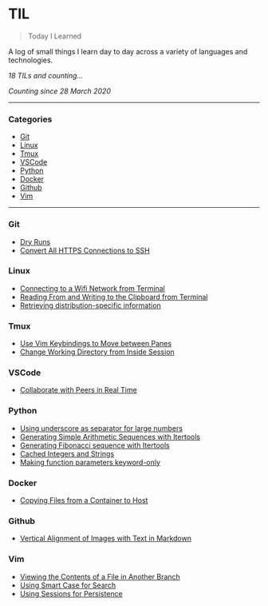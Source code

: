 # TIL

> Today I Learned

A log of small things I learn day to day across a variety of languages and technologies. 

_18 TILs and counting..._

_Counting since 28 March 2020_

---

### Categories

* [Git](#git)
* [Linux](#linux)
* [Tmux](#tmux)
* [VSCode](#vscode)
* [Python](#python)
* [Docker](#docker)
* [Github](#github)
* [Vim](#vim)

---

### Git

- [Dry Runs](git/dry-runs.md)
- [Convert All HTTPS Connections to SSH](git/convert-https-to-ssh.md)

### Linux 

- [Connecting to a Wifi Network from Terminal](linux/connecting-to-wifi-from-terminal.md)
- [Reading From and Writing to the Clipboard from Terminal](linux/using-clipboard-from-terminal.md)
- [Retrieving distribution-specific information](linux/display-distribution-information.md)

### Tmux

- [Use Vim Keybindings to Move between Panes](tmux/use-vim-keybindings-to-move-between-panes.md) 
- [Change Working Directory from Inside Session](tmux/change-working-directory-inside-session.md)

### VSCode
- [Collaborate with Peers in Real Time](vscode/collaborate-with-peers-in-real-time.md)

### Python
- [Using underscore as separator for large numbers](python/underscore-separator.md)
- [Generating Simple Arithmetic Sequences with Itertools](python/arithmetic-sequences-itertools.md)
- [Generating Fibonacci sequence with Itertools](python/fibonacci-itertools.md)
- [Cached Integers and Strings](python/cached-integers-and-strings.md)
- [Making function parameters keyword-only](python/keyword-only-parameters.md)

### Docker
- [Copying Files from a Container to Host](docker/copying-files-from-container.md)

### Github
- [Vertical Alignment of Images with Text in Markdown](docker/markdown-vertical-alignment-of-images-with-text.md)

### Vim
- [Viewing the Contents of a File in Another Branch](vim/contents-of-file-in-another-branch.md)
- [Using Smart Case for Search](vim/smart-case-search.md)
- [Using Sessions for Persistence](vim/sessions-persistence.md)
